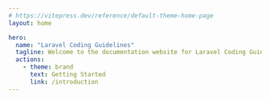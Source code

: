 ```yaml
---
# https://vitepress.dev/reference/default-theme-home-page
layout: home

hero:
  name: "Laravel Coding Guidelines"
  tagline: Welcome to the documentation website for Laravel Coding Guidelines! This comprehensive guide is designed to help developers understand and adopt best practices for writing clean, maintainable, and consistent code within Laravel projects.
  actions:
    - theme: brand
      text: Getting Started
      link: /introduction
---
```


